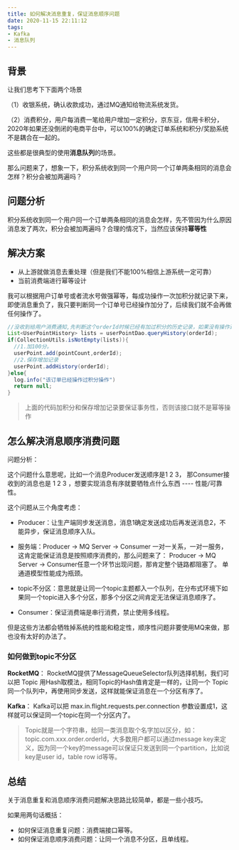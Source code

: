 ```yaml
---
title: 如何解决消息重复，保证消息顺序问题
date: 2020-11-15 22:11:12
tags:
- Kafka
- 消息队列
---
```


## 背景

让我们思考下下面两个场景

（1）收银系统，确认收款成功，通过MQ通知给物流系统发货。

（2）消费积分，用户每消费一笔给用户增加一定积分，京东豆，信用卡积分，2020年如果还没倒闭的电商平台中，可以100%的确定订单系统和积分/奖励系统不是耦合在一起的。

这些都是很典型的使用**消息队列**的场景。

那么问题来了，想象一下，积分系统收到同一个用户同一个订单两条相同的消息会怎样？积分会被加两遍吗？

## 问题分析

积分系统收到同一个用户同一个订单两条相同的消息会怎样，先不管因为什么原因消息发了两次，积分会被加两遍吗？合理的情况下，当然应该保持**幂等性**

## 解决方案
- 从上游就做消息去重处理（但是我们不能100%相信上游系统一定可靠）
- 当前消费端进行幂等设计

我可以根据用户订单号或者流水号做强幂等，每成功操作一次加积分就记录下来，即使消息重负了，我只要判断同一个订单号已经操作加分了，后续我们就不会再做任何操作了。

```java
//没收到给用户消费通知,先判断这个orderId时候已经有加过积分的历史记录，如果没有操作过，则增加。如果已经操作过，直接返回不做任何处理。
List<UserPointHistory> lists = userPointDao.queryHistory(orderId);
if(CollectionUtils.isNotEmpty(lists)){
  //1.加100分。
  userPoint.add(pointCount,orderId);
  //2.保存增加记录
  userPoint.addHistory(orderId);
}else{
  log.info("该订单已经操作过积分操作")
  return null;
}
```

> 上面的代码加积分和保存增加记录要保证事务性，否则该接口就不是幂等操作

## 怎么解决消息顺序消费问题

问题分析：

这个问题什么意思呢，比如一个消息Producer发送顺序是1 2 3，
那Consumer接收到的消息也是 1 2 3 ，想要实现消息有序就要牺牲点什么东西 ---- 性能/可靠性。


这个问题从三个角度考虑：


- Producer：让生产端同步发送消息，消息1确定发送成功后再发送消息2，不能异步，保证消息顺序入队。
- 服务端：Producer -> MQ Server -> Consumer 一对一关系，一对一服务，这肯定能保证消息是按照顺序消费的，那么问题来了：
   Producer -> MQ Server -> Consumer任意一个环节出现问题，那肯定整个链路都阻塞了。
单通道模型性能成为瓶颈。

- topic不分区：意思就是让同一个topic主题都入一个队列，在分布式环境下如果同一个topic进入多个分区，那多个分区之间肯定无法保证消息顺序了。
- Consumer：保证消费端是串行消费，禁止使用多线程。

但是这些方法都会牺牲掉系统的性能和稳定性，顺序性问题非要使用MQ来做，那也没有太好的办法了。


### 如何做到topic不分区

**RocketMQ**： RocketMQ提供了MessageQueueSelector队列选择机制，我们可以把 Topic 用Hash取模法，相同Topic的Hash值肯定是一样的，让同一个 Topic 同一个队列中，再使用同步发送，这样就能保证消息在一个分区有序了。

**Kafka**： Kafka可以把 max.in.flight.requests.per.connection 参数设置成1，这样就可以保证同一个topic在同一个分区内了。


>Topic就是一个字符串，给同一类消息取个名字加以区分，如：topic.com.xxx.order.orderId，大多数用户都可以通过message key来定义，因为同一个key的message可以保证只发送到同一个partition，比如说key是user id，table row id等等。

## 总结
关于消息重复和消息顺序消费问题解决思路比较简单，都是一些小技巧。

如果用两句话概括：

- 如何保证消息重复问题：消费端接口幂等。
- 如何保证消息顺序消费问题：让同一个消息不分区，且单线程。
